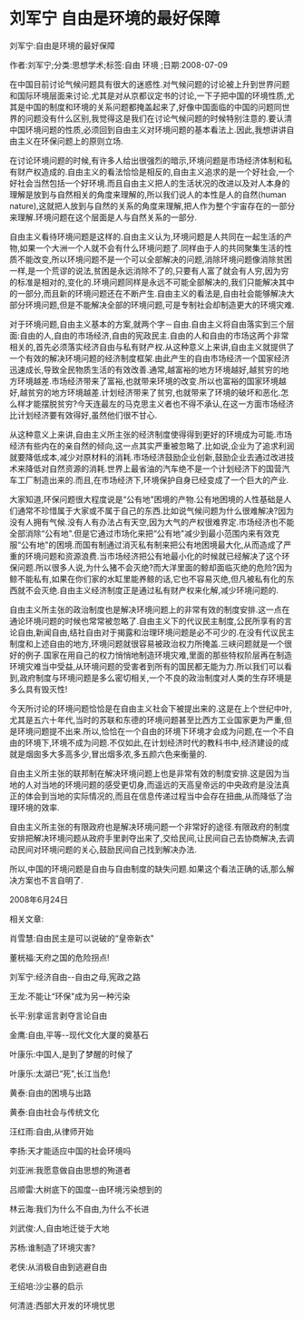 # 刘军宁  自由是环境的最好保障    
    
刘军宁:自由是环境的最好保障    
作者:刘军宁;分类:思想学术;标签:自由 环境 ;日期:2008-07-09    
在中国目前讨论气候问题具有很大的迷惑性.对气候问题的讨论被上升到世界问题和国际环境层面来讨论.尤其是对从京都议定书的讨论,一下子把中国的环境性质,尤其是中国的制度和环境的关系问题都掩盖起来了,好像中国面临的中国的问题同世界的问题没有什么区别,我觉得这是我们在讨论气候问题的时候特别注意的.要认清中国环境问题的性质,必须回到自由主义对环境问题的基本看法上.因此,我想讲讲自由主义在环保问题上的原则立场.    
在讨论环境问题的时候,有许多人给出很强烈的暗示,环境问题是市场经济体制和私有财产权造成的.自由主义的看法恰恰是相反的,自由主义追求的是一个好社会,一个好社会当然包括一个好环境.而且自由主义把人的生活状况的改进以及对人本身的理解是放到与自然相关的角度来理解的,所以我们说人的本性是人的自然(human nature),这就把人放到与自然的关系的角度来理解,把人作为整个宇宙存在的一部分来理解.环境问题在这个层面是人与自然关系的一部分.    
自由主义看待环境问题是这样的.自由主义认为,环境问题是人共同在一起生活的产物,如果一个大洲一个人就不会有什么环境问题了.同样由于人的共同聚集生活的性质不能改变,所以环境问题不是一个可以全部解决的问题,消除环境问题像消除贫困一样,是一个荒谬的说法,贫困是永远消除不了的,只要有人富了就会有人穷,因为穷的标准是相对的,变化的.环境问题同样是永远不可能全部解决的,我们只能解决其中的一部分,而且新的环境问题还在不断产生.自由主义的看法是,自由社会能够解决大部分环境问题,但是不能解决全部的环境问题,可是专制社会却制造更大的环境灾难.    
对于环境问题,自由主义基本的方案,就两个字－自由.自由主义将自由落实到三个层面:自由的人,自由的市场经济,自由的宪政民主.自由的人和自由的市场这两个非常相关的,首先必须落实经济自由与私有财产权.从这种意义上来讲,自由主义就提供了一个有效的解决环境问题的经济制度框架.由此产生的自由市场经济一个国家经济迅速成长,导致全民物质生活的有效改善.通常,越富裕的地方环境越好,越贫穷的地方环境越差.市场经济带来了富裕,也就带来环境的改变.所以也富裕的国家环境越好,越贫穷的地方环境越差.计划经济带来了贫穷,也就带来了环境的破坏和恶化.怎么样才能摆脱贫穷?今天连最左的马克思主义者也不得不承认,在这一方面市场经济比计划经济要有效得好,虽然他们很不甘心.    
从这种意义上来讲,自由主义所主张的经济制度使得得到更好的环境成为可能.市场经济有些内在的亲自然的倾向,这一点其实严重被忽略了.比如说,企业为了追求利润就要降低成本,减少对原材料的消耗.市场经济鼓励企业创新,鼓励企业去通过改进技术来降低对自然资源的消耗.世界上最省油的汽车绝不是一个计划经济下的国营汽车工厂制造出来的.而且,在市场经济下,环境保护自身已经变成了一个巨大的产业.    
大家知道,环保问题很大程度说是“公有地"困境的产物.公有地困境的人性基础是人们通常不珍惜属于大家或不属于自己的东西.比如说气候问题为什么很难解决?因为没有人拥有气候.没有人有办法占有天空,因为大气的产权很难界定.市场经济也不能全部消除“公有地".但是它通过市场化来把“公有地"减少到最小范围内来有效克服“公有地"的困境.而国有制通过消灭私有制来把公有地困境最大化,从而造成了严重的环境问题和资源浪费.当市场经济把公有地最小化的时候就已经解决了这个环保问题.所以很多人说,为什么猪不会灭绝?而大洋里面的鲸却面临灭绝的危险?因为鲸不能私有,如果在你们家的水缸里能养鲸的话,它也不容易灭绝,但凡被私有化的东西就不会灭绝.自由主义经济制度正是通过私有财产权来化解,减少环境问题的.    
自由主义所主张的政治制度也是解决环境问题上的非常有效的制度安排.这一点在通论环境问题的时候也常常被忽略了.自由主义下的代议民主制度,公民所享有的言论自由,新闻自由,结社自由对于揭露和治理环境问题是必不可少的.在没有代议民主制度和上述自由的地方,环境问题就很容易被政治权力所掩盖.三峡问题就是一个很好的例子.国家在用自己的权力悄悄地制造环境灾难,里面的那些特权阶层再在制造环境灾难当中受益,从环境问题的受害者到所有的国民都无能为力.所以我们可以看到,政府制度与环境问题是多么密切相关,一个不良的政治制度对人类的生存环境是多么具有毁灭性!    
今天所讨论的环境问题恰恰是在自由主义社会下被提出来的.这是在上个世纪中叶,尤其是五六十年代,当时的苏联和东德的环境问题甚至比西方工业国家更为严重,但是环境问题提不出来.所以,恰恰在一个自由的环境下环境才会成为问题,在一个不自由的环境下,环境不成为问题.不仅如此,在计划经济时代的教科书中,经济建设的成就是烟囱多大多高多少,冒出烟多浓,多五颜六色来衡量的.    
自由主义所主张的联邦制在解决环境问题上也是非常有效的制度安排.这是因为当地的人对当地的环境问题的感受更切身,而遥远的天高皇帝远的中央政府是没法真正的体会到当地的实际情况的,而且在信息传递过程当中会存在扭曲,从而降低了治理环境的效率.    
自由主义所主张的有限政府也是解决环境问题一个非常好的途径.有限政府的制度安排把解决环境问题从政府手里剥夺出来了,交给民间,让民间自己去协商解决,去调动民间对环境问题的关心,鼓励民间自己找到解决办法.    
所以,中国的环境问题是自由与自由制度的缺失问题.如果这个看法正确的话,那么解决方案也不言自明了.    
2008年6月24日    
    
相关文章:    
肖雪慧:自由民主是可以说破的“皇帝新衣"    
董桄福:天府之国的危险拐点!    
刘军宁:经济自由--自由之母,宪政之路    
王龙:不能让“环保"成为另一种污染    
长平:别拿谣言剥夺言论自由    
金鹰:自由,平等--现代文化大厦的奠基石    
叶康乐:中国人,是到了梦醒的时候了    
叶康乐:太湖已“死",长江当危!    
黄泰:自由的困境与出路    
黄泰:自由社会与传统文化    
汪红雨:自由,从律师开始    
李扬:天才能适应中国的社会环境吗    
刘亚洲:我愿意做自由思想的殉道者    
吕顺雷:大树底下的国度--由环境污染想到的    
林云海:我们为什么不自由,为什么不长进    
刘武俊:人,自由地迁徙于大地    
苏杨:谁制造了环境灾害?    
老侠:从消极自由到逃避自由    
王绍培:沙尘暴的启示    
何清涟:西部大开发的环境忧思